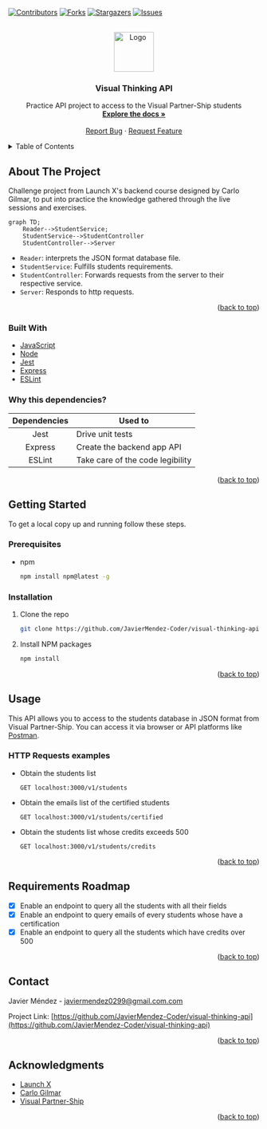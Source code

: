 <div id="top"></div>

[![Contributors][contributors-shield]][contributors-url]
[![Forks][forks-shield]][forks-url]
[![Stargazers][stars-shield]][stars-url]
[![Issues][issues-shield]][issues-url]

<!-- PROJECT LOGO -->
<br />
<div align="center">
  <a href="https://github.com/JavierMendez-Coder/visual-thinking-api">
    <img src="https://raw.githubusercontent.com/othneildrew/Best-README-Template/master/images/logo.png" alt="Logo" width="80" height="80">
  </a>

<h3 align="center">Visual Thinking API</h3>

  <p align="center">
    Practice API project to access to the Visual Partner-Ship students
    <br />
    <a href="https://github.com/JavierMendez-Coder/visual-thinking-api"><strong>Explore the docs »</strong></a>
    <br />
    <br />
    <a href="https://github.com/JavierMendez-Coder/visual-thinking-api/issues">Report Bug</a>
    ·
    <a href="https://github.com/JavierMendez-Coder/visual-thinking-api/issues">Request Feature</a>
  </p>
</div>

<!-- TABLE OF CONTENTS -->
<details>
  <summary>Table of Contents</summary>
  <ol>
    <li>
      <a href="#about-the-project">About The Project</a>
      <ul>
        <li><a href="#built-with">Built With</a></li>
        <li><a href="#why-this-dependencies">Why this dependencies?</a></li>
      </ul>
    </li>
    <li>
      <a href="#getting-started">Getting Started</a>
      <ul>
        <li><a href="#prerequisites">Prerequisites</a></li>
        <li><a href="#installation">Installation</a></li>
      </ul>
    </li>
    <li><a href="#usage">Usage</a></li>
    <li><a href="#requirements-roadmap">Requirements Roadmap</a></li>
    <li><a href="#contact">Contact</a></li>
    <li><a href="#acknowledgments">Acknowledgments</a></li>
  </ol>
</details>

<!-- ABOUT THE PROJECT -->

## About The Project

Challenge project from Launch X's backend course designed by Carlo Gilmar, to put into practice the knowledge gathered through the live sessions and exercises.

```mermaid
graph TD;
    Reader-->StudentService;
    StudentService-->StudentController
    StudentController-->Server
```

- `Reader`: interprets the JSON format database file.
- `StudentService`: Fulfills students requirements.
- `StudentController`: Forwards requests from the server to their respective service.
- `Server`: Responds to http requests.

<p align="right">(<a href="#top">back to top</a>)</p>

### Built With

- [JavaScript](https://www.javascript.com)
- [Node](https://nodejs.org)
- [Jest](https://jestjs.io)
- [Express](https//expressjs.com)
- [ESLint](https://eslint.org)

### Why this dependencies?

| Dependencies | Used to                          |
| :----------: | -------------------------------- |
|     Jest     | Drive unit tests                 |
|   Express    | Create the backend app API       |
|    ESLint    | Take care of the code legibility |

<p align="right">(<a href="#top">back to top</a>)</p>

<!-- GETTING STARTED -->

## Getting Started

To get a local copy up and running follow these steps.

### Prerequisites

- npm
  ```sh
  npm install npm@latest -g
  ```

### Installation

1. Clone the repo
   ```sh
   git clone https://github.com/JavierMendez-Coder/visual-thinking-api.git
   ```
2. Install NPM packages
   ```sh
   npm install
   ```

<p align="right">(<a href="#top">back to top</a>)</p>

<!-- USAGE EXAMPLES -->

## Usage

This API allows you to access to the students database in JSON format from Visual Partner-Ship. You can access it via browser or API platforms like [Postman][postman-url].

### HTTP Requests examples

- Obtain the students list
  ```
  GET localhost:3000/v1/students
  ```
- Obtain the emails list of the certified students
  ```
  GET localhost:3000/v1/students/certified
  ```
- Obtain the students list whose credits exceeds 500
  ```
  GET localhost:3000/v1/students/credits
  ```

<p align="right">(<a href="#top">back to top</a>)</p>

<!-- ROADMAP -->

## Requirements Roadmap

- [x] Enable an endpoint to query all the students with all their fields
- [x] Enable an endpoint to query emails of every students whose have a certification
- [x] Enable an endpoint to query all the students which have credits over 500

<p align="right">(<a href="#top">back to top</a>)</p>

<!-- CONTACT -->

## Contact

Javier Méndez - javiermendez0299@gmail.com.com

Project Link: [https://github.com/JavierMendez-Coder/visual-thinking-api](https://github.com/JavierMendez-Coder/visual-thinking-api)

<p align="right">(<a href="#top">back to top</a>)</p>

<!-- ACKNOWLEDGMENTS -->

## Acknowledgments

- [Launch X](https://github.com/LaunchX-InnovaccionVirtual)
- [Carlo Gilmar](https://github.com/carlogilmar/)
- [Visual Partner-Ship](https://github.com/visualpartnership)

<p align="right">(<a href="#top">back to top</a>)</p>

<!-- MARKDOWN LINKS & IMAGES -->
<!-- https://www.markdownguide.org/basic-syntax/#reference-style-links -->

[contributors-shield]: https://img.shields.io/github/contributors/JavierMendez-Coder/visual-thinking-api.svg?style=for-the-badge
[contributors-url]: https://github.com/JavierMendez-Coder/visual-thinking-api/graphs/contributors
[forks-shield]: https://img.shields.io/github/forks/JavierMendez-Coder/visual-thinking-api.svg?style=for-the-badge
[forks-url]: https://github.com/JavierMendez-Coder/visual-thinking-api/network/members
[stars-shield]: https://img.shields.io/github/stars/JavierMendez-Coder/visual-thinking-api.svg?style=for-the-badge
[stars-url]: https://github.com/JavierMendez-Coder/visual-thinking-api/stargazers
[issues-shield]: https://img.shields.io/github/issues/JavierMendez-Coder/visual-thinking-api.svg?style=for-the-badge
[issues-url]: https://github.com/JavierMendez-Coder/visual-thinking-api/issues
[postman-url]: https://www.postman.com/
